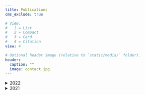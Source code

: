 ```yaml
---
title: Publications
cms_exclude: true

# View.
#   1 = List
#   2 = Compact
#   3 = Card
#   4 = Citation
view: 4

# Optional header image (relative to `static/media/` folder).
header:
  caption: ""
  image: contact.jpg
---
```


<details>
  <summary>2022</summary>

- __Tielidze, L.G., Eaves, S.R., Norton, K.P., Mackintosh, A.N. and Hidy, A.J., 2022.__ [Cosmogenic 10Be constraints on deglacial snowline rise in the Southern Alps, New Zealand.](https://doi.org/10.1016/j.quascirev.2022.107548) _Quaternary Science Reviews_, 286, p.107548.

- __Moore, E.M., Eaves, S.R., Norton, K.P., Mackintosh, A.N., Anderson, B.M., Dowling, L.H. and Hidy, A.J., 2022.__ [Climate reconstructions for the Last Glacial Maximum from a simple cirque glacier in Fiordland, New Zealand.](https://doi.org/10.1016/j.quascirev.2021.107281) _Quaternary Science Reviews_ 275, p.107281.
</details>

<details> 
  <summary>2021</summary>

- __Dowling, L., Eaves, S., Norton, K., Mackintosh, A., Anderson, B., Hidy, A., Lorrey, A., Vargo, L., Ryan, M. and Tims, S., 2021.__ [Local summer insolation and greenhouse gas forcing drove warming and glacier retreat in New Zealand during the Holocene.](https://doi.org/10.1016/j.quascirev.2021.107068), _Quaternary Science Reviews_ 266, p.107068.

- __Jones, R.S., Whitmore, R.J., Mackintosh, A.N., Norton, K.P., Eaves, S.R., Stutz, J. and Christl, M., 2021.__ [Regional-scale abrupt Mid-Holocene ice sheet thinning in the western Ross Sea, Antarctica](https://doi.org/10.1130/G48347.1) _Geology_ 49(3), pp.278-282.
  
- __Moore, E., 2021.__ [The Glacial History of Rocky Top Cirque, Southeast Fiordland, New Zealand](https://openaccess.wgtn.ac.nz/ndownloader/files/28005123) (MSc. dissertation, Open Access Victoria University of Wellington| Te Herenga Waka).

- __Raab, G., Martin, A.P., Norton, K.P., Christl, M., Scarciglia, F. and Egli, M., 2021.__ [Complex patterns of schist tor exposure and surface uplift, Otago (New Zealand).](https://doi.org/10.1016/j.geomorph.2021.107849) _Geomorphology_ 389, p.107849.
  
</details>

